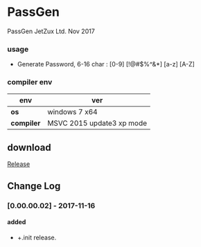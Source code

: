 # PassGen
PassGen JetZux Ltd. Nov 2017

### usage
- Generate Password, 6-16 char : [0-9] [!@#$%^&*] [a-z] [A-Z]

### compiler env
|env   | ver|
| - | - |
|__os__|windows 7 x64|
|__compiler__|MSVC 2015 update3 xp mode|

## download

[Release](https://github.com/JetDemo/PassGen/tree/master/bin "Release")

## Change Log

### [0.00.00.02] - 2017-11-16
#### added
- +.init release.